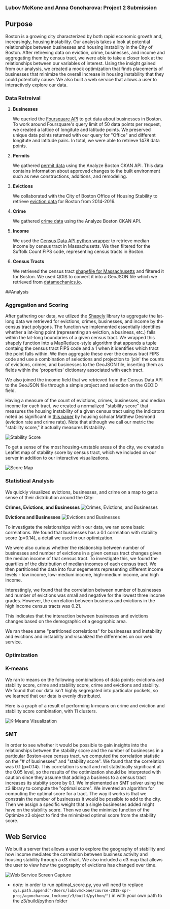 ### Lubov McKone and Anna Goncharova: Project 2 Submission

## Purpose

Boston is a growing city characterized by both rapid economic growth and, increasingly, housing instability. Our analysis takes a look at potential relationships between businesses and housing instability in the City of Boston. After retireving data on eviction, crime, businesses, and income and aggregating them by census tract, we were able to take a closer look at the relationships between our variables of interest. Using the insight gained from our analysis, we created a mock optimization that finds placements of businesses that minimize the overall increase in housing instability that they could potentially cause. We also built a web service that allows a user to interactively explore our data. 

### Data Retreival

1. **Businesses**

	We queried the [Foursquare API](https://developer.foursquare.com/docs) to get data about businesses in Boston. To work around Foursquare's query limit of 50 data points per request, we created a lattice of longitute and latitude points. We preserved unique data points returned with our query for "Office" and different longitute and latitude pairs. In total, we were able to retrieve 1478 data points. 

2. **Permits**
	
	We gathered [permit data](https://data.boston.gov/dataset/approved-building-permits) using the Analyze Boston CKAN API. This data contains information about approved changes to the built environment such as new constructions, additions, and remodeling.

3. **Evictions**
	
	We collaborated with the City of Boston Office of Housing Stability to retrieve [eviction data](http://datamechanics.io/data/evictions_boston.csv) for Boston from 2014-2016. 

4. **Crime**

	We gathered [crime data](https://data.boston.gov/dataset/crime-incident-reports-august-2015-to-date-source-new-system) using the Analyze Boston CKAN API.

5. **Income**

	We used the [Census Data API python wrapper](https://github.com/datamade/census) to retrieve median income by census tract in Massachusetts. We then filtered for the Suffolk Count FIPS code, representing census tracts in Boston. 

6. **Census Tracts**

	We retrieved the census tract [shapefile for Massachusetts](https://www.census.gov/cgi-bin/geo/shapefiles/index.php) and filtered it for Boston. We used QGIS to convert it into a GeoJSON file which we retrieved from [datamechanics.io](http://datamechanics.io/data/boston_tracts_3.json).

##Analysis

### Aggregation and Scoring

After gathering our data, we utlized the [Shapely](https://toblerity.org/shapely/manual.html) library to aggregate the lat-long data we retrieved for evictions, crimes, businesses, and income by the census tract polygons. The function we implemented essentially identifies whether a lat-long point (representing an eviction, a business, etc.) falls within the lat-long boundaries of a given census tract. We wrapped this shapely function into a MapReduce-style algorithm that appends a tuple containg the census tract FIPS code and a 1 when it identifies which tract the point falls within. We then aggregate these over the census tract FIPS code and use a combination of selections and projection to 'join' the counts of evictions, crimes, and businesses to the GeoJSON file, inserting them as fields within the 'properties' dictionary associated with each tract. 

We also joined the income field that we retrieved from the Census Data API to the GeoJSON file through a simple project and selection on the GEOID field. 

Having a measure of the count of evictions, crimes, businesses, and median income for each tract, we created a normalized "stability score" that measures the housing instability of a given census tract using the indicators noted as significant in [this paper](https://www.sciencedirect.com/science/article/pii/S0049089X16300977) by housing scholar Matthew Desmond (eviction rate and crime rate). Note that although we call our metric the "stability score," it actually measures INstability.

![Stability Score](score.png)

To get a sense of the most housing-unstable areas of the city, we created a Leaflet map of stability score by census tract, which we included on our server in addition to our interactive visualizations.

![Score Map](scoretracts.png)

### Statistical Analysis

We quickly visualized evictions, businesses, and crime on a map to get a sense of their distribution around the City:

**Crimes, Evictions, and Businesses**
![Crimes, Evictions, and Businesses](map.png)

**Evictions and Businesses**
![Evictions and Businesses](businesseviction.png)

To investigate the relationships within our data, we ran some basic correlations. We found that businesses has a 0.1 correlation with stability score (p=0.14), a detail we used in our optimization. 

We were also curious whether the relationship between number of businesses and number of evictions in a given census tract changes given the median income of that census tract. To investigate this, we found the quartiles of the distribution of median incomes of each census tract. We then partitioned the data into four segements representing different income levels - low income, low-medium income, high-medium income, and high income. 

Interestingly, we found that the correlation between number of businesses and number of evictions was small and negative for the lowest three income grades. However, the correlation between business and evictions in the high income census tracts was 0.21. 

This indicates that the interaction between businesses and evictions changes based on the demographic of a geographic area. 

We ran these same "partitioned correlations" for businesses and instability and evictions and instability and visualized the differences on our web service.

### Optimization

### K-means
We ran k-means on the following combinations of data points: evictions and stability score, crime and stability score, crime and evictions and stability.
We found that our data isn't highly segregated into particular pockets, so we learned that our data is evenly distributed. 

Here is a graph of a result of performing k-means on crime and eviction and stability score combination, with 11 clusters.

![K-Means Visualization](graph.png)

### SMT 
In order to see whether it would be possible to gain insights into the relationships between the stability score and the number of businesses in a particular Boston-area census tract, we computed the correlation statistic on the "# of businesses" and "stability score". We found that the correlation was 0.1 (p=0.14). This correlation is small and not statistically significant at the 0.05 level, so the results of the optimization should be interpreted with caution since they assume that adding a business to a census tract increases its stabiity score by 0.1. 
We implemented an SMT solver using the z3 library to compute the "optimal score". We invented an algorithm for computing the optimal score for a tract. The way it works is that we constrain the number of businesses it would be possible to add to the city. Then we assign a specific weight that a single businesses added might have on the stability score. Then we use the minimize function of the Optimize z3 object to find the minimized optimal score from the stability score.

## Web Service

We built a server that allows a user to explore the geography of stability and how income mediates the correlation between business activity and housing stability through a d3 chart. We also included a d3 map that allows the user to view how the geography of evictions has changed over time.

![Web Service Screen Capture](https://github.com/agoncharova/course-2018-spr-proj/blob/master/agoncharova_lmckone/screencapture.gif)





* *note:* in order to run optimal_score.py, you will need to replace `sys.path.append("/Users/lubovmckone/course-2018-spr-proj/agoncharova_lmckone/z3/build/python/")` in with your own path to the z3/build/python folder






 